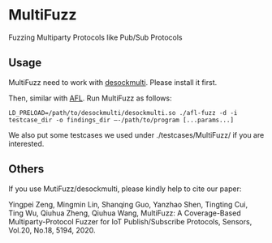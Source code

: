 # MultiFuzz
Fuzzing Multiparty Protocols like Pub/Sub Protocols

## Usage
MultiFuzz need to work with [desockmulti](https://github.com/zyingp/desockmulti). Please install it first.

Then, similar with [AFL](https://github.com/google/AFL). Run MultiFuzz as follows:

`LD_PRELOAD=/path/to/desockmulti/desockmulti.so ./afl-fuzz -d -i testcase_dir -o findings_dir –-/path/to/program [...params...]`

We also put some testcases we used under ./testcases/MultiFuzz/ if you are interested.

## Others
If you use MutiFuzz/desockmulti, please kindly help to cite our paper:

Yingpei Zeng, Mingmin Lin, Shanqing Guo, Yanzhao Shen, Tingting Cui, Ting Wu, Qiuhua Zheng, Qiuhua Wang, MultiFuzz: A Coverage-Based Multiparty-Protocol Fuzzer for IoT Publish/Subscribe Protocols, Sensors, Vol.20, No.18, 5194, 2020.
